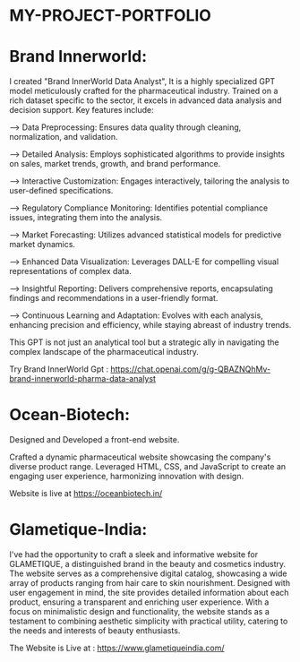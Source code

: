 # MY-PROJECT-PORTFOLIO

# Brand Innerworld:

I created "Brand InnerWorld Data Analyst", It is a highly specialized GPT model meticulously crafted for the pharmaceutical industry. Trained on a rich dataset specific to the sector, it excels in advanced data analysis and decision support. Key features include:

--> Data Preprocessing: Ensures data quality through cleaning, normalization, and validation.

--> Detailed Analysis: Employs sophisticated algorithms to provide insights on sales, market trends, growth, and brand performance.

--> Interactive Customization: Engages interactively, tailoring the analysis to user-defined specifications.

--> Regulatory Compliance Monitoring: Identifies potential compliance issues, integrating them into the analysis.

--> Market Forecasting: Utilizes advanced statistical models for predictive market dynamics.

--> Enhanced Data Visualization: Leverages DALL-E for compelling visual representations of complex data.

--> Insightful Reporting: Delivers comprehensive reports, encapsulating findings and recommendations in a user-friendly format.

--> Continuous Learning and Adaptation: Evolves with each analysis, enhancing precision and efficiency, while staying abreast of industry trends.

This GPT is not just an analytical tool but a strategic ally in navigating the complex landscape of the pharmaceutical industry.

Try Brand InnerWorld Gpt : 
https://chat.openai.com/g/g-QBAZNQhMv-brand-innerworld-pharma-data-analyst



# Ocean-Biotech:
Designed and Developed a front-end website.

Crafted a dynamic pharmaceutical website showcasing the company's diverse product range. Leveraged HTML, CSS, and JavaScript to create an engaging user experience, harmonizing innovation with design.

Website is live at https://oceanbiotech.in/



# Glametique-India:
I've had the opportunity to craft a sleek and informative website for GLAMETIQUE, a distinguished brand in the beauty and cosmetics industry. The website serves as a comprehensive digital catalog, showcasing a wide array of products ranging from hair care to skin nourishment. Designed with user engagement in mind, the site provides detailed information about each product, ensuring a transparent and enriching user experience. With a focus on minimalistic design and functionality, the website stands as a testament to combining aesthetic simplicity with practical utility, catering to the needs and interests of beauty enthusiasts.

The Website is Live at : 
https://www.glametiqueindia.com/

